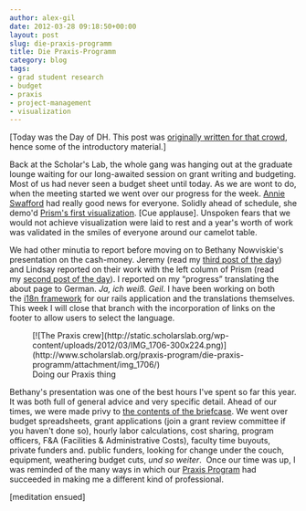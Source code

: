 ```yaml
---
author: alex-gil
date: 2012-03-28 09:18:50+00:00
layout: post
slug: die-praxis-programm
title: Die Praxis-Programm
category: blog
tags:
- grad student research
- budget
- praxis
- project-management
- visualization
---
```


[Today was the Day of DH. This post was [originally written for that crowd](http://dayofdh2012.artsrn.ualberta.ca/elotroalex/2012/03/28/die-praxis-programm/), hence some of the introductory material.]

Back at the Scholar's Lab, the whole gang was hanging out at the graduate lounge waiting for our long-awaited session on grant writing and budgeting. Most of us had never seen a budget sheet until today. As we are wont to do, when the meeting started we went over our progress for the week. [Annie Swafford](https://twitter.com/#!/annieswafford) had really good news for everyone. Solidly ahead of schedule, she demo'd [Prism's first visualization](http://www.scholarslab.org/visualization-and-data-mining/seeing-the-prism-we-have-visualizations/). [Cue applause]. Unspoken fears that we would not achieve visualization were laid to rest and a year's worth of work was validated in the smiles of everyone around our camelot table.

We had other minutia to report before moving on to Bethany Nowviskie's presentation on the cash-money. Jeremy (read my [third post of the day](http://dayofdh2012.artsrn.ualberta.ca/elotroalex/2012/03/28/introduction-to-omeka/)) and Lindsay reported on their work with the left column of Prism (read my [second post of the day](http://dayofdh2012.artsrn.ualberta.ca/elotroalex/2012/03/27/achieve-office/)). I reported on my <q>progress</q> translating the about page to German. _Ja, ich weiß. Geil_. I have been working on both the [i18n framework](http://guides.rubyonrails.org/i18n.html) for our rails application and the translations themselves. This week I will close that branch with the incorporation of links on the footer to allow users to select the language.

<figure>
  [![The Praxis crew](http://static.scholarslab.org/wp-content/uploads/2012/03/IMG_1706-300x224.png)](http://www.scholarslab.org/praxis-program/die-praxis-programm/attachment/img_1706/)
  <figcaption>
Doing our Praxis thing
</figcaption>

</figure>

Bethany's presentation was one of the best hours I've spent so far this year. It was both full of general advice and very specific detail. Ahead of our times, we were made privy to [the contents of the briefcase](http://www.youtube.com/watch?v=PEORpjVNJQk). We went over budget spreadsheets, grant applications (join a grant review committee if you haven't done so), hourly labor calculations, cost sharing, program officers, F&A (Facilities & Administrative Costs), faculty time buyouts, private funders and. public funders, looking for change under the couch, equipment, weathering budget cuts, _und so weiter_.  Once our time was up, I was reminded of the many ways in which our [Praxis Program](http://praxis.scholarslab.org/) had succeeded in making me a different kind of professional.

[meditation ensued]
